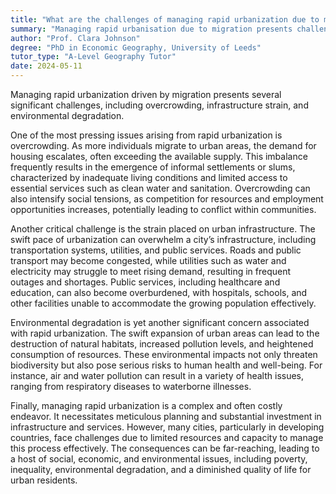 ```yaml
---
title: "What are the challenges of managing rapid urbanization due to migration?"
summary: "Managing rapid urbanisation due to migration presents challenges such as overcrowding, strain on infrastructure, and environmental degradation."
author: "Prof. Clara Johnson"
degree: "PhD in Economic Geography, University of Leeds"
tutor_type: "A-Level Geography Tutor"
date: 2024-05-11
---
```


Managing rapid urbanization driven by migration presents several significant challenges, including overcrowding, infrastructure strain, and environmental degradation.

One of the most pressing issues arising from rapid urbanization is overcrowding. As more individuals migrate to urban areas, the demand for housing escalates, often exceeding the available supply. This imbalance frequently results in the emergence of informal settlements or slums, characterized by inadequate living conditions and limited access to essential services such as clean water and sanitation. Overcrowding can also intensify social tensions, as competition for resources and employment opportunities increases, potentially leading to conflict within communities.

Another critical challenge is the strain placed on urban infrastructure. The swift pace of urbanization can overwhelm a city’s infrastructure, including transportation systems, utilities, and public services. Roads and public transport may become congested, while utilities such as water and electricity may struggle to meet rising demand, resulting in frequent outages and shortages. Public services, including healthcare and education, can also become overburdened, with hospitals, schools, and other facilities unable to accommodate the growing population effectively.

Environmental degradation is yet another significant concern associated with rapid urbanization. The swift expansion of urban areas can lead to the destruction of natural habitats, increased pollution levels, and heightened consumption of resources. These environmental impacts not only threaten biodiversity but also pose serious risks to human health and well-being. For instance, air and water pollution can result in a variety of health issues, ranging from respiratory diseases to waterborne illnesses.

Finally, managing rapid urbanization is a complex and often costly endeavor. It necessitates meticulous planning and substantial investment in infrastructure and services. However, many cities, particularly in developing countries, face challenges due to limited resources and capacity to manage this process effectively. The consequences can be far-reaching, leading to a host of social, economic, and environmental issues, including poverty, inequality, environmental degradation, and a diminished quality of life for urban residents.
    